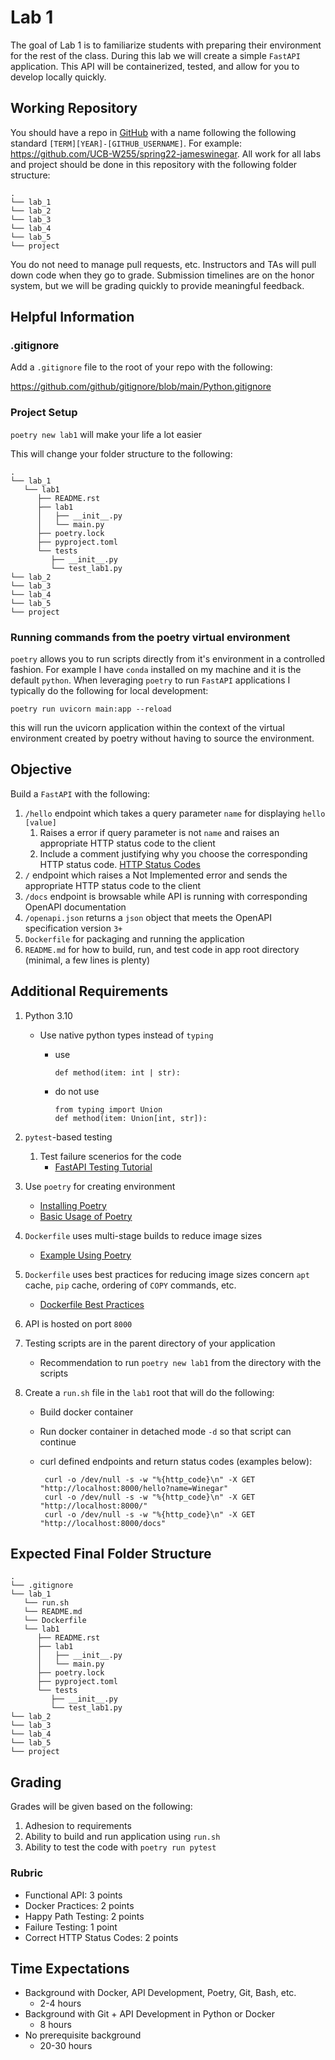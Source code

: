 # Lab 1

The goal of Lab 1 is to familiarize students with preparing their environment for the rest of the class. During this lab we will create a simple `FastAPI` application. This API will be containerized, tested, and allow for you to develop locally quickly.

## Working Repository

You should have a repo in [GitHub](https://github.com/orgs/UCB-W255/) with a name following the following standard `[TERM][YEAR]-[GITHUB_USERNAME]`. For example: https://github.com/UCB-W255/spring22-jameswinegar. All work for all labs and project should be done in this repository with the following folder structure:

```{text}
.
└── lab_1
└── lab_2
└── lab_3
└── lab_4
└── lab_5
└── project
```

You do not need to manage pull requests, etc. Instructors and TAs will pull down code when they go to grade. Submission timelines are on the honor system, but we will be grading quickly to provide meaningful feedback.

## Helpful Information

### .gitignore

Add a `.gitignore` file to the root of your repo with the following:

https://github.com/github/gitignore/blob/main/Python.gitignore

### Project Setup

`poetry new lab1` will make your life a lot easier

This will change your folder structure to the following:

```{text}
.
└── lab_1
   └── lab1
      ├── README.rst
      ├── lab1
      │   ├── __init__.py
      │   └── main.py
      ├── poetry.lock
      ├── pyproject.toml
      └── tests
         ├── __init__.py
         └── test_lab1.py
└── lab_2
└── lab_3
└── lab_4
└── lab_5
└── project
```

### Running commands from the poetry virtual environment

`poetry` allows you to run scripts directly from it's environment in a controlled fashion. For example I have `conda` installed on my machine and it is the default `python`. When leveraging `poetry` to run `FastAPI` applications I typically do the following for local development:

```{bash}
poetry run uvicorn main:app --reload
```

this will run the uvicorn application within the context of the virtual environment created by poetry without having to source the environment.

## Objective

Build a `FastAPI` with the following:

1. `/hello` endpoint which takes a query parameter `name` for displaying `hello [value]`
   1. Raises a error if query parameter is not `name` and raises an appropriate HTTP status code to the client
   2. Include a comment justifying why you choose the corresponding HTTP status code. [HTTP Status Codes](https://developer.mozilla.org/en-US/docs/Web/HTTP/Status)
2. `/` endpoint which raises a Not Implemented error and sends the appropriate HTTP status code to the client
3. `/docs` endpoint is browsable while API is running with corresponding OpenAPI documentation
4. `/openapi.json` returns a `json` object that meets the OpenAPI specification version `3+`
5. `Dockerfile` for packaging and running the application
6. `README.md` for how to build, run, and test code in app root directory (minimal, a few lines is plenty)

## Additional Requirements

1. Python 3.10
   - Use native python types instead of `typing` 
      - use

        ```{python}
        def method(item: int | str):
        ```

      - do not use

        ```{python}
        from typing import Union
        def method(item: Union[int, str]):
        ```

2. `pytest`-based testing
   1. Test failure scenerios for the code
      - [FastAPI Testing Tutorial](https://fastapi.tiangolo.com/tutorial/testing/)
3. Use `poetry` for creating environment
   - [Installing Poetry](https://python-poetry.org/docs/master/#installing-with-the-official-installer)
   - [Basic Usage of Poetry](https://python-poetry.org/docs/basic-usage/)
4. `Dockerfile` uses multi-stage builds to reduce image sizes
   - [Example Using Poetry](https://gabnotes.org/lighten-your-python-image-docker-multi-stage-builds/)
5. `Dockerfile` uses best practices for reducing image sizes concern `apt` cache, `pip` cache, ordering of `COPY` commands, etc.
   - [Dockerfile Best Practices](https://docs.docker.com/develop/develop-images/dockerfile_best-practices/)
6. API is hosted on port `8000`
7. Testing scripts are in the parent directory of your application
   - Recommendation to run `poetry new lab1` from the directory with the scripts
8. Create a `run.sh` file in the `lab1` root that will do the following:
      - Build docker container
      - Run docker container in detached mode `-d` so that script can continue
      - curl defined endpoints and return status codes (examples below):

        ```{bash}
         curl -o /dev/null -s -w "%{http_code}\n" -X GET "http://localhost:8000/hello?name=Winegar"
         curl -o /dev/null -s -w "%{http_code}\n" -X GET "http://localhost:8000/"
         curl -o /dev/null -s -w "%{http_code}\n" -X GET "http://localhost:8000/docs"
        ```

## Expected Final Folder Structure

```{text}
.
└── .gitignore
└── lab_1
   └── run.sh
   └── README.md
   └── Dockerfile
   └── lab1
      ├── README.rst
      ├── lab1
      │   ├── __init__.py
      │   └── main.py
      ├── poetry.lock
      ├── pyproject.toml
      └── tests
         ├── __init__.py
         └── test_lab1.py
└── lab_2
└── lab_3
└── lab_4
└── lab_5
└── project
```

## Grading

Grades will be given based on the following:

1. Adhesion to requirements
2. Ability to build and run application using `run.sh`
3. Ability to test the code with `poetry run pytest`

### Rubric

- Functional API: 3 points
- Docker Practices: 2 points
- Happy Path Testing: 2 points
- Failure Testing: 1 point
- Correct HTTP Status Codes: 2 points

## Time Expectations

- Background with Docker, API Development, Poetry, Git, Bash, etc.
  - 2-4 hours
- Background with Git + API Development in Python or Docker
  - 8 hours
- No prerequisite background
  - 20-30 hours
